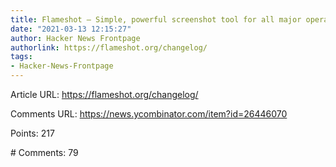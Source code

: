 ```yaml
---
title: Flameshot – Simple, powerful screenshot tool for all major operating systems
date: "2021-03-13 12:15:27"
author: Hacker News Frontpage
authorlink: https://flameshot.org/changelog/
tags:
- Hacker-News-Frontpage
---
```


<p>Article URL: <a href="https://flameshot.org/changelog/">https://flameshot.org/changelog/</a></p>
<p>Comments URL: <a href="https://news.ycombinator.com/item?id=26446070">https://news.ycombinator.com/item?id=26446070</a></p>
<p>Points: 217</p>
<p># Comments: 79</p>
